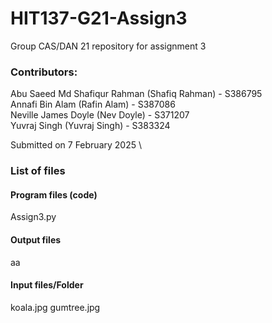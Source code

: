 # HIT137-G21-Assign3

Group CAS/DAN 21 repository for assignment 3

### Contributors:
Abu Saeed Md Shafiqur Rahman (Shafiq Rahman) - S386795 \
Annafi Bin Alam (Rafin Alam) - S387086 \
Neville James Doyle (Nev Doyle) - S371207 \
Yuvraj Singh (Yuvraj Singh) - S383324

Submitted on 7 February 2025
\
### List of files
#### Program files (code)
Assign3.py

#### Output files
aa

#### Input files/Folder
koala.jpg
gumtree.jpg
